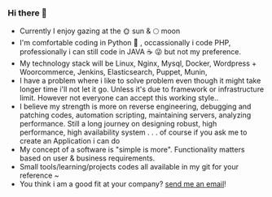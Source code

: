 ### Hi there 👋

- Currently I enjoy gazing at the 🌞 sun & 🌕 moon
- I'm comfortable coding in Python 🐍 , occassionally i code PHP, professionally i can still code in JAVA ☕ 😜 but not my preference.
- My technology stack will be Linux, Nginx, Mysql, Docker, Wordpress + Woorcommerce, Jenkins, Elasticsearch, Puppet, Munin, 
- I have a problem where i like to solve problem even though it might take longer time i'll not let it go. Unless it's due to framework or infrastructure limit. However not everyone can accept this working style..
- I believe my strength is more on reverse engineering, debugging and patching codes, automation scripting, maintaining servers, analyzing performance. Still a long journey on designing robust, high performance, high availability  system . . . of course if you ask me to create an Application i can do
- My concept of a software is "simple is more". Functionality matters based on user & business requirements.
- Small tools/learning/projects codes all available in my git for your reference ~
- You think i am a good fit at your company? [send me an email](mailto:jaliascv@gmail.com)!
